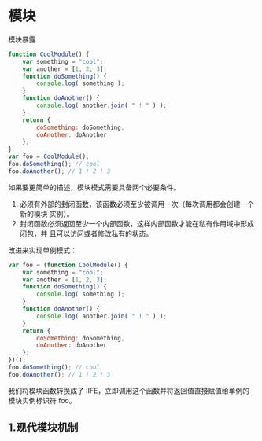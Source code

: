 # 模块

模块暴露
``` js
function CoolModule() {
	var something = "cool";
	var another = [1, 2, 3];
	function doSomething() {
		console.log( something );
	}
	function doAnother() {
		console.log( another.join( " ! " ) );
	}
	return {
		doSomething: doSomething,
		doAnother: doAnother
	};
}
var foo = CoolModule();
foo.doSomething(); // cool
foo.doAnother(); // 1 ! 2 ! 3
```

如果要更简单的描述，模块模式需要具备两个必要条件。
1. 必须有外部的封闭函数，该函数必须至少被调用一次（每次调用都会创建一个新的模块
实例）。
2. 封闭函数必须返回至少一个内部函数，这样内部函数才能在私有作用域中形成闭包，并
且可以访问或者修改私有的状态。

改进来实现单例模式：
``` js
var foo = (function CoolModule() {
	var something = "cool";
	var another = [1, 2, 3];
	function doSomething() {
		console.log( something );
	}
	function doAnother() {
		console.log( another.join( " ! " ) );
	}
	return {
		doSomething: doSomething,
		doAnother: doAnother
	};
})();
foo.doSomething(); // cool
foo.doAnother(); // 1 ! 2 ! 3
```

我们将模块函数转换成了 IIFE，立即调用这个函数并将返回值直接赋值给单例的模块实例标识符 foo。

## 1.现代模块机制

